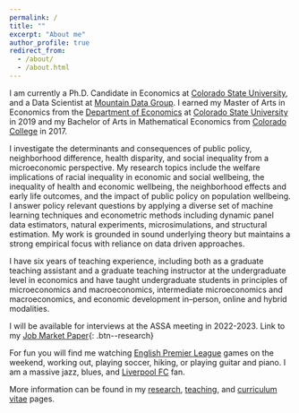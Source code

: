 ```yaml
---
permalink: /
title: ""
excerpt: "About me"
author_profile: true
redirect_from:
  - /about/
  - /about.html
---
```

I am currently a Ph.D. Candidate in Economics at [Colorado State University](https://www.colostate.edu/), and a Data Scientist at [Mountain Data Group](https://www.mountaindatagroup.com/). I earned my Master of Arts in Economics from the [Department of Economics](http://economics.colostate.edu/) at [Colorado State University](https://www.colostate.edu/) in 2019 and my Bachelor of Arts in Mathematical Economics from [Colorado College](https://www.coloradocollege.edu/) in 2017. 

I investigate the determinants and consequences of public policy, neighborhood difference, health disparity, and social inequality from a microeconomic perspective. My research topics include the welfare implications of racial inequality in economic and social wellbeing, the inequality of health and economic wellbeing, the neighborhood effects and early life outcomes, and the impact of public policy on population wellbeing. I answer policy relevant questions by applying a diverse set of machine learning techniques and econometric methods including dynamic panel data estimators, natural experiments, microsimulations, and structural estimation. My work is grounded in sound underlying theory but maintains a strong empirical focus with reliance on data driven approaches.

I have six years of teaching experience, including both as a graduate teaching assistant and a graduate teaching instructor at the undergraduate level in economics and have taught undergraduate students in principles of microeconomics and macroeconomics, intermediate microeconomics and macroeconomics, and economic development in–person, online and hybrid modalities.

I will be available for interviews at the ASSA meeting in 2022-2023. Link to my [Job Market Paper](/files/pdf/research/Racial_Welfare_Chin_Miller_2022.pdf){: .btn--research}

For fun you will find me watching [English Premier League](https://www.premierleague.com/) games on the weekend, working out, playing soccer, hiking, or playing guitar and piano. I am a massive jazz, blues, and [Liverpool FC](https://www.liverpoolfc.com/) fan.

More information can be found in my [research](https://schinlfc.github.io/research), [teaching](https://schinlfc.github.io/teaching), and [curriculum vitae](https://schinlfc.github.io/cv) pages.

